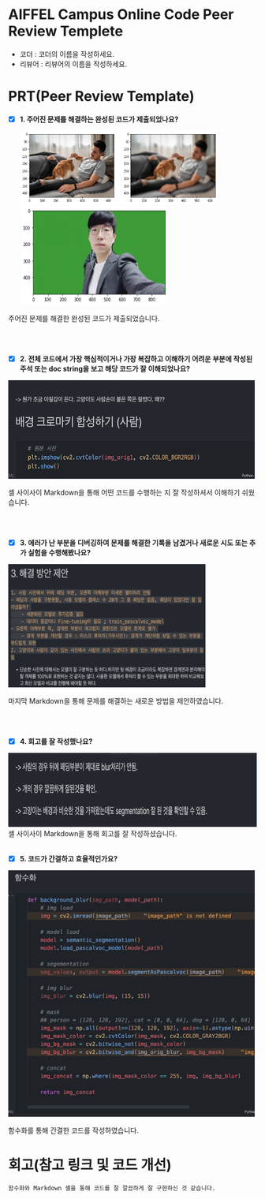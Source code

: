 # AIFFEL Campus Online Code Peer Review Templete
- 코더 : 코더의 이름을 작성하세요.
- 리뷰어 : 리뷰어의 이름을 작성하세요.


# PRT(Peer Review Template)
- [X]  **1. 주어진 문제를 해결하는 완성된 코드가 제출되었나요?**

    <img src='./screenshot/1.png' width="400" height="150">

    <img src='./screenshot/2.png' width="300" height="200">

주어진 문제를 해결한 완성된 코드가 제출되었습니다.

</br>
</br>
    
- [X]  **2. 전체 코드에서 가장 핵심적이거나 가장 복잡하고 이해하기 어려운 부분에 작성된 
주석 또는 doc string을 보고 해당 코드가 잘 이해되었나요?**

<img src='./screenshot/3.png' width="500" height="200">
</br>

셸 사이사이 Markdown을 통해 어떤 코드를 수행하는 지 잘 작성하셔서 이해하기 쉬웠습니다.

</br>
</br>

- [X]  **3. 에러가 난 부분을 디버깅하여 문제를 해결한 기록을 남겼거나
새로운 시도 또는 추가 실험을 수행해봤나요?**

<img src='./screenshot/4.png' width="400" height="250">

마지막 Markdown을 통해 문제를 해결하는 새로운 방법을 제안하였습니다.

</br>
</br>

- [X]  **4. 회고를 잘 작성했나요?**

<img src='./screenshot/5.png' width="1000" height="150">
셸 사이사이 Markdown을 통해 회고를 잘 작성하셨습니다.

</br>
</br>


- [X]  **5. 코드가 간결하고 효율적인가요?**


<img src='./screenshot/6.png' width="500" height="500">

함수화를 통해 간결한 코드를 작성하였습니다.

# 회고(참고 링크 및 코드 개선)
```
함수화와 Markdown 셸을 통해 코드를 잘 깔끔하게 잘 구현하신 것 같습니다.
```
